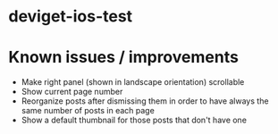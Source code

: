# deviget-ios-test

# Known issues / improvements
- Make right panel (shown in landscape orientation) scrollable
- Show current page number
- Reorganize posts after dismissing them in order to have always the same number of posts in each page
- Show a default thumbnail for those posts that don't have one
